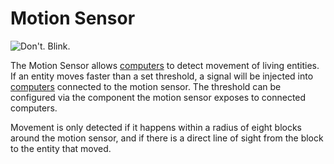 # Motion Sensor

![Don't. Blink.](oredict:oc:motionSensor)

The Motion Sensor allows [computers](../general/computer.md) to detect movement of living entities. If an entity moves faster than a set threshold, a signal will be injected into [computers](../general/computer.md) connected to the motion sensor. The threshold can be configured via the component the motion sensor exposes to connected computers.

Movement is only detected if it happens within a radius of eight blocks around the motion sensor, and if there is a direct line of sight from the block to the entity that moved.
